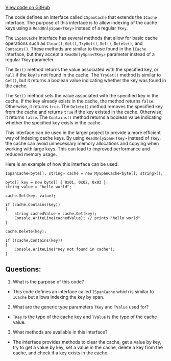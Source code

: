 [View code on GitHub](https://github.com/nethermindeth/nethermind/Nethermind.Core/Caching/ISpanCache.cs)

The code defines an interface called `ISpanCache` that extends the `ICache` interface. The purpose of this interface is to allow indexing of the cache keys using a `ReadOnlySpan<TKey>` instead of a regular `TKey`. 

The `ISpanCache` interface has several methods that allow for basic cache operations such as `Clear()`, `Get()`, `TryGet()`, `Set()`, `Delete()`, and `Contains()`. These methods are similar to those found in the `ICache` interface, but they accept a `ReadOnlySpan<TKey>` parameter instead of a regular `TKey` parameter. 

The `Get()` method returns the value associated with the specified key, or `null` if the key is not found in the cache. The `TryGet()` method is similar to `Get()`, but it returns a boolean value indicating whether the key was found in the cache. 

The `Set()` method sets the value associated with the specified key in the cache. If the key already exists in the cache, the method returns `false`. Otherwise, it returns `true`. The `Delete()` method removes the specified key from the cache and returns `true` if the key existed in the cache. Otherwise, it returns `false`. The `Contains()` method returns a boolean value indicating whether the specified key exists in the cache.

This interface can be used in the larger project to provide a more efficient way of indexing cache keys. By using `ReadOnlySpan<TKey>` instead of `TKey`, the cache can avoid unnecessary memory allocations and copying when working with large keys. This can lead to improved performance and reduced memory usage. 

Here is an example of how this interface can be used:

```
ISpanCache<byte[], string> cache = new MySpanCache<byte[], string>();

byte[] key = new byte[] { 0x01, 0x02, 0x03 };
string value = "hello world";

cache.Set(key, value);

if (cache.Contains(key))
{
    string cachedValue = cache.Get(key);
    Console.WriteLine(cachedValue); // prints "hello world"
}

cache.Delete(key);

if (!cache.Contains(key))
{
    Console.WriteLine("Key not found in cache");
}
```
## Questions: 
 1. What is the purpose of this code?
- This code defines an interface called `ISpanCache` which is similar to `ICache` but allows indexing the key by span.

2. What are the generic type parameters `TKey` and `TValue` used for?
- `TKey` is the type of the cache key and `TValue` is the type of the cache value.

3. What methods are available in this interface?
- The interface provides methods to clear the cache, get a value by key, try to get a value by key, set a value in the cache, delete a key from the cache, and check if a key exists in the cache.